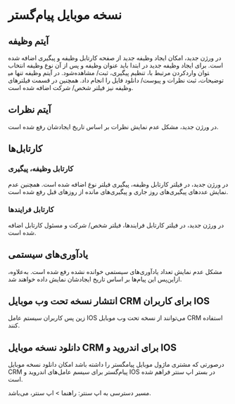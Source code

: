 # نسخه موبایل پیام‌گستر

## آیتم وظیفه

در ورژن جدید، امکان ایجاد وظیفه جدید از صفحه کارتابل وظیفه و پیگیری اضافه شده است. برای ایجاد وظیفه جدید در ابتدا باید عنوان وظیفه و پس از آن نوع وظیفه انتخاب شود. در آیتم وظیفه تنها می‎توان واردکردن مرتبط با، تنظیم پیگیری، ثبت/ مشاهده توضیحات، ثبت نظرات و پیوست/ دانلود فایل را انجام داد. همچنین در قسمت فیلترهای وظیفه نیز فیلتر شخص/ شرکت اضافه شده است.

## آیتم نظرات

در ورژن جدید، مشکل عدم نمایش نظرات بر اساس تاریخ ایجادشان رفع شده است.

## کارتابل‌ها

### کارتابل وظیفه، پیگیری

در ورژن جدید، در فیلتر کارتابل وظیفه، پیگیری فیلتر نوع اضافه شده است. همچنین عدم نمایش عددهای پیگیری‌های روز جاری و پیگیری‌های مانده از روزهای قبل رفع شده است.

### کارتابل فرایندها

در ورژن جدید، در فیلتر کارتابل فرایندها، فیلتر شخص/ شرکت و مسئول کارتابل اضافه شده است.

## یادآوری‌های سیستمی

مشکل عدم نمایش تعداد یادآوری‌های سیستمی خوانده نشده رفع شده است.  به‌علاوه، ازاین‌پس این پیام‌ها بر اساس تاریخ ایجادشان نمایش داده خواهند شد.

## انتشار نسخه تحت وب موبایل CRM برای کاربران IOS

زین پس کاربران سیستم عامل IOS می‌توانند از نسخه تحت وب موبایل CRM استفاده کنند. 

## دانلود نسخه موبایل CRM برای اندروید و IOS 

درصورتی که مشتری ماژول موبایل پیامگستر را داشته باشد امکان دانلود نسخه موبایل CRM پیام‌گستر برای سیسم‌ عامل‌های اندروید و IOS در بستر اپ سنتر فراهم شده است.

مسیر دسترسی به اپ سنتر: راهنما > اپ سنتر، می‌باشد. 

